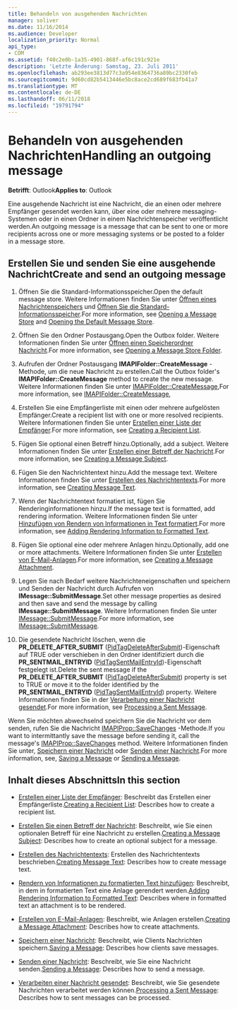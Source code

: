 ```yaml
---
title: Behandeln von ausgehenden Nachrichten
manager: soliver
ms.date: 11/16/2014
ms.audience: Developer
localization_priority: Normal
api_type:
- COM
ms.assetid: f40c2e0b-1a35-4901-868f-af6c191c921e
description: 'Letzte Änderung: Samstag, 23. Juli 2011'
ms.openlocfilehash: ab293ee3813d77c3a954e8364736a89bc2330feb
ms.sourcegitcommit: 9d60cd82b5413446e5bc8ace2cd689f683fb41a7
ms.translationtype: MT
ms.contentlocale: de-DE
ms.lasthandoff: 06/11/2018
ms.locfileid: "19791794"
---
```

# <a name="handling-an-outgoing-message"></a><span data-ttu-id="d87e0-103">Behandeln von ausgehenden Nachrichten</span><span class="sxs-lookup"><span data-stu-id="d87e0-103">Handling an outgoing message</span></span>

<span data-ttu-id="d87e0-104">**Betrifft**: Outlook</span><span class="sxs-lookup"><span data-stu-id="d87e0-104">**Applies to**: Outlook</span></span> 
  
<span data-ttu-id="d87e0-105">Eine ausgehende Nachricht ist eine Nachricht, die an einen oder mehrere Empfänger gesendet werden kann, über eine oder mehrere messaging-Systemen oder in einen Ordner in einem Nachrichtenspeicher veröffentlicht werden.</span><span class="sxs-lookup"><span data-stu-id="d87e0-105">An outgoing message is a message that can be sent to one or more recipients across one or more messaging systems or be posted to a folder in a message store.</span></span>
  
## <a name="create-and-send-an-outgoing-message"></a><span data-ttu-id="d87e0-106">Erstellen Sie und senden Sie eine ausgehende Nachricht</span><span class="sxs-lookup"><span data-stu-id="d87e0-106">Create and send an outgoing message</span></span>
  
1. <span data-ttu-id="d87e0-107">Öffnen Sie die Standard-Informationsspeicher.</span><span class="sxs-lookup"><span data-stu-id="d87e0-107">Open the default message store.</span></span> <span data-ttu-id="d87e0-108">Weitere Informationen finden Sie unter [Öffnen eines Nachrichtenspeichers](opening-a-message-store.md) und [Öffnen Sie die Standard-Informationsspeicher](opening-the-default-message-store.md).</span><span class="sxs-lookup"><span data-stu-id="d87e0-108">For more information, see [Opening a Message Store](opening-a-message-store.md) and [Opening the Default Message Store](opening-the-default-message-store.md).</span></span>
    
2. <span data-ttu-id="d87e0-109">Öffnen Sie den Ordner Postausgang.</span><span class="sxs-lookup"><span data-stu-id="d87e0-109">Open the Outbox folder.</span></span> <span data-ttu-id="d87e0-110">Weitere Informationen finden Sie unter [Öffnen einen Speicherordner Nachricht](opening-a-message-store-folder.md).</span><span class="sxs-lookup"><span data-stu-id="d87e0-110">For more information, see [Opening a Message Store Folder](opening-a-message-store-folder.md).</span></span>
    
3. <span data-ttu-id="d87e0-111">Aufrufen der Ordner Postausgang **IMAPIFolder::CreateMessage** -Methode, um die neue Nachricht zu erstellen.</span><span class="sxs-lookup"><span data-stu-id="d87e0-111">Call the Outbox folder's **IMAPIFolder::CreateMessage** method to create the new message.</span></span> <span data-ttu-id="d87e0-112">Weitere Informationen finden Sie unter [IMAPIFolder::CreateMessage](imapifolder-createmessage.md),</span><span class="sxs-lookup"><span data-stu-id="d87e0-112">For more information, see [IMAPIFolder::CreateMessage](imapifolder-createmessage.md),</span></span>
    
4. <span data-ttu-id="d87e0-113">Erstellen Sie eine Empfängerliste mit einen oder mehrere aufgelösten Empfänger.</span><span class="sxs-lookup"><span data-stu-id="d87e0-113">Create a recipient list with one or more resolved recipients.</span></span> <span data-ttu-id="d87e0-114">Weitere Informationen finden Sie unter [Erstellen einer Liste der Empfänger](creating-a-recipient-list.md).</span><span class="sxs-lookup"><span data-stu-id="d87e0-114">For more information, see [Creating a Recipient List](creating-a-recipient-list.md).</span></span>
    
5. <span data-ttu-id="d87e0-115">Fügen Sie optional einen Betreff hinzu.</span><span class="sxs-lookup"><span data-stu-id="d87e0-115">Optionally, add a subject.</span></span> <span data-ttu-id="d87e0-116">Weitere Informationen finden Sie unter [Erstellen einer Betreff der Nachricht](creating-a-message-subject.md).</span><span class="sxs-lookup"><span data-stu-id="d87e0-116">For more information, see [Creating a Message Subject](creating-a-message-subject.md).</span></span>
    
6. <span data-ttu-id="d87e0-117">Fügen Sie den Nachrichtentext hinzu.</span><span class="sxs-lookup"><span data-stu-id="d87e0-117">Add the message text.</span></span> <span data-ttu-id="d87e0-118">Weitere Informationen finden Sie unter [Erstellen des Nachrichtentexts](creating-message-text.md).</span><span class="sxs-lookup"><span data-stu-id="d87e0-118">For more information, see [Creating Message Text](creating-message-text.md).</span></span>
    
7. <span data-ttu-id="d87e0-119">Wenn der Nachrichtentext formatiert ist, fügen Sie Renderinginformationen hinzu.</span><span class="sxs-lookup"><span data-stu-id="d87e0-119">If the message text is formatted, add rendering information.</span></span> <span data-ttu-id="d87e0-120">Weitere Informationen finden Sie unter [Hinzufügen von Rendern von Informationen in Text formatiert](adding-rendering-information-to-formatted-text.md).</span><span class="sxs-lookup"><span data-stu-id="d87e0-120">For more information, see [Adding Rendering Information to Formatted Text](adding-rendering-information-to-formatted-text.md).</span></span>
    
8. <span data-ttu-id="d87e0-121">Fügen Sie optional eine oder mehrere Anlagen hinzu.</span><span class="sxs-lookup"><span data-stu-id="d87e0-121">Optionally, add one or more attachments.</span></span> <span data-ttu-id="d87e0-122">Weitere Informationen finden Sie unter [Erstellen von E-Mail-Anlagen](creating-a-message-attachment.md).</span><span class="sxs-lookup"><span data-stu-id="d87e0-122">For more information, see [Creating a Message Attachment](creating-a-message-attachment.md).</span></span>
    
9. <span data-ttu-id="d87e0-123">Legen Sie nach Bedarf weitere Nachrichteneigenschaften und speichern und Senden der Nachricht durch Aufrufen von **IMessage::SubmitMessage**.</span><span class="sxs-lookup"><span data-stu-id="d87e0-123">Set other message properties as desired and then save and send the message by calling **IMessage::SubmitMessage**.</span></span> <span data-ttu-id="d87e0-124">Weitere Informationen finden Sie unter [IMessage::SubmitMessage](imessage-submitmessage.md).</span><span class="sxs-lookup"><span data-stu-id="d87e0-124">For more information, see [IMessage::SubmitMessage](imessage-submitmessage.md).</span></span>
    
10. <span data-ttu-id="d87e0-125">Die gesendete Nachricht löschen, wenn die **PR\_DELETE_AFTER_SUBMIT** ([PidTagDeleteAfterSubmit](pidtagdeleteaftersubmit-canonical-property.md))-Eigenschaft auf TRUE oder verschieben in den Ordner identifiziert durch die **PR_SENTMAIL_ENTRYID** ([PidTagSentMailEntryId](pidtagsentmailentryid-canonical-property.md))-Eigenschaft festgelegt ist.</span><span class="sxs-lookup"><span data-stu-id="d87e0-125">Delete the sent message if the **PR\_DELETE_AFTER_SUBMIT** ([PidTagDeleteAfterSubmit](pidtagdeleteaftersubmit-canonical-property.md)) property is set to TRUE or move it to the folder identified by the **PR_SENTMAIL_ENTRYID** ([PidTagSentMailEntryId](pidtagsentmailentryid-canonical-property.md)) property.</span></span> <span data-ttu-id="d87e0-126">Weitere Informationen finden Sie in der [Verarbeitung einer Nachricht gesendet](processing-a-sent-message.md).</span><span class="sxs-lookup"><span data-stu-id="d87e0-126">For more information, see [Processing a Sent Message](processing-a-sent-message.md).</span></span>
    
<span data-ttu-id="d87e0-127">Wenn Sie möchten abwechselnd speichern Sie die Nachricht vor dem senden, rufen Sie die Nachricht [IMAPIProp::SaveChanges](imapiprop-savechanges.md) -Methode.</span><span class="sxs-lookup"><span data-stu-id="d87e0-127">If you want to intermittantly save the message before sending it, call the message's [IMAPIProp::SaveChanges](imapiprop-savechanges.md) method.</span></span> <span data-ttu-id="d87e0-128">Weitere Informationen finden Sie unter, [Speichern einer Nachricht](saving-a-message.md) oder [Senden einer Nachricht](sending-a-message.md).</span><span class="sxs-lookup"><span data-stu-id="d87e0-128">For more information, see, [Saving a Message](saving-a-message.md) or [Sending a Message](sending-a-message.md).</span></span> 
  
## <a name="in-this-section"></a><span data-ttu-id="d87e0-129">Inhalt dieses Abschnitts</span><span class="sxs-lookup"><span data-stu-id="d87e0-129">In this section</span></span>

- <span data-ttu-id="d87e0-130">[Erstellen einer Liste der Empfänger](creating-a-recipient-list.md): Beschreibt das Erstellen einer Empfängerliste.</span><span class="sxs-lookup"><span data-stu-id="d87e0-130">[Creating a Recipient List](creating-a-recipient-list.md): Describes how to create a recipient list.</span></span>
    
- <span data-ttu-id="d87e0-131">[Erstellen Sie einen Betreff der Nachricht](creating-a-message-subject.md): Beschreibt, wie Sie einen optionalen Betreff für eine Nachricht zu erstellen.</span><span class="sxs-lookup"><span data-stu-id="d87e0-131">[Creating a Message Subject](creating-a-message-subject.md): Describes how to create an optional subject for a message.</span></span>
    
- <span data-ttu-id="d87e0-132">[Erstellen des Nachrichtentexts](creating-message-text.md): Erstellen des Nachrichtentexts beschrieben.</span><span class="sxs-lookup"><span data-stu-id="d87e0-132">[Creating Message Text](creating-message-text.md): Describes how to create message text.</span></span>
    
- <span data-ttu-id="d87e0-133">[Rendern von Informationen zu formatierten Text hinzufügen](adding-rendering-information-to-formatted-text.md): Beschreibt, in dem in formatierten Text eine Anlage gerendert werden.</span><span class="sxs-lookup"><span data-stu-id="d87e0-133">[Adding Rendering Information to Formatted Text](adding-rendering-information-to-formatted-text.md): Describes where in formatted text an attachment is to be rendered.</span></span>
    
- <span data-ttu-id="d87e0-134">[Erstellen von E-Mail-Anlagen](creating-a-message-attachment.md): Beschreibt, wie Anlagen erstellen.</span><span class="sxs-lookup"><span data-stu-id="d87e0-134">[Creating a Message Attachment](creating-a-message-attachment.md): Describes how to create attachments.</span></span>
    
- <span data-ttu-id="d87e0-135">[Speichern einer Nachricht](saving-a-message.md): Beschreibt, wie Clients Nachrichten speichern.</span><span class="sxs-lookup"><span data-stu-id="d87e0-135">[Saving a Message](saving-a-message.md): Describes how clients save messages.</span></span>
    
- <span data-ttu-id="d87e0-136">[Senden einer Nachricht](sending-a-message.md): Beschreibt, wie Sie eine Nachricht senden.</span><span class="sxs-lookup"><span data-stu-id="d87e0-136">[Sending a Message](sending-a-message.md): Describes how to send a message.</span></span>
    
- <span data-ttu-id="d87e0-137">[Verarbeiten einer Nachricht gesendet](processing-a-sent-message.md): Beschreibt, wie Sie gesendete Nachrichten verarbeitet werden können.</span><span class="sxs-lookup"><span data-stu-id="d87e0-137">[Processing a Sent Message](processing-a-sent-message.md): Describes how to sent messages can be processed.</span></span>
    

